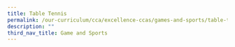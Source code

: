 ```yaml
---
title: Table Tennis
permalink: /our-curriculum/cca/excellence-ccas/games-and-sports/table-tennis
description: ""
third_nav_title: Game and Sports
---
```

